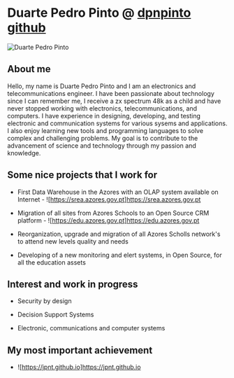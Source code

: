 # Duarte Pedro Pinto @ [dpnpinto github](https://github.com/dpnpinto/)

![Duarte Pedro Pinto](https://avatars.githubusercontent.com/u/49436188?v=4) 

## About me

Hello, my name is Duarte Pedro Pinto and I am an electronics and telecommunications engineer. I have been passionate about technology since I can remember me, I receive a zx spectrum 48k as a child and have never stopped working with electronics, telecommunications, and computers.
I have experience in designing, developing, and testing electronic and communication systems for various sysems and applications. I also enjoy learning new tools and programming languages to solve complex and challenging problems.
My goal is to contribute to the advancement of science and technology through my passion and knowledge.

## Some nice projects that I work for

*	First Data Warehouse in the Azores with an OLAP system available on Internet - ![https://srea.azores.gov.pt]https://srea.azores.gov.pt

*	Migration of all sites from Azores Schools to an Open Source CRM platform - ![https://edu.azores.gov.pt]https://edu.azores.gov.pt

*	Reorganization, upgrade and migration of all Azores Scholls network's to attend new levels quality and needs

*	Developing of a new monitoring and elert systems, in Open Source, for all the education assets

## Interest and work in progress

*	Security by design

*	Decision Support Systems

*	Electronic, communications and computer systems

## My most important achievement
* ![https://jpnt.github.io]https://jpnt.github.io
